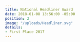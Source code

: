 ```yaml
---
title: National Headliner Award
date: 2018-01-08 13:56:00 -05:00
position: 2
image: "/uploads/Headliner.svg"
details:
- First Place 2017
---
```


